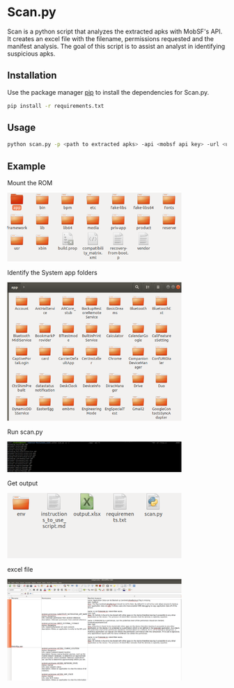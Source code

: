 # Scan.py

Scan is a python script that analyzes the extracted apks with MobSF's API. It creates an excel file with the filename, permissions requested and the manifest analysis. The goal of this script is to assist an analyst in identifying suspicious apks.

## Installation

Use the package manager [pip](https://pip.pypa.io/en/stable/) to install the dependencies for Scan.py.

```bash
pip install -r requirements.txt
```

## Usage

```bash
python scan.py -p <path to extracted apks> -api <mobsf api key> -url <url mobsf is hosted on E.g. http://127.0.0.1:8000>
```

## Example

Mount the ROM

<img src="/images/extract_rom.png" width="400"/>

Identify the System app folders

<img src="/images/preinstalled_apps.png" width="400"/>

Run scan.py

<img src="/images/scan_usage.png" width="400"/>

Get output

<img src="/images/output.png" width="400"/>

excel file

<img src="/images/output_results.png" width="400"/>

